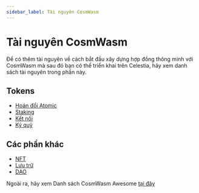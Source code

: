 ```yaml
---
sidebar_label: Tài nguyên CosmWasm
---
```


# Tài nguyên CosmWasm

Để có thêm tài nguyên về cách bắt đầu xây dựng hợp đồng thông minh với CosmWasm mà sau đó bạn có thể triển khai trên Celestia, hãy xem danh sách tài nguyên trong phần này.

## Tokens

- [Hoán đổi Atomic](https://docs.rs/cw20-atomic-swap/latest/cw20_atomic_swap/)
- [Staking](https://docs.rs/cw20-staking/latest/cw20_staking/)
- [Kết nối](https://docs.rs/cw20-bonding/latest/cw20_bonding/)
- [Ký quỹ](https://docs.rs/cw20-escrow/latest/cw20_escrow/)

## Các phần khác

- [NFT](https://github.com/CosmWasm/cw-nfts/tree/main/contracts)
- [Lưu trữ](https://crates.io/crates/cosmwasm-storage)
- [DAO](https://github.com/DA0-DA0/dao-contracts/tree/main/contracts)

Ngoài ra, hãy xem Danh sách CosmWasm Awesome [tại đây](https://github.com/InterWasm/cw-awesome/)
